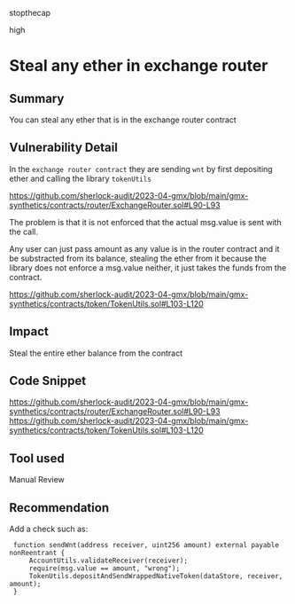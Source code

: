 stopthecap

high

# Steal any ether in exchange router

## Summary
You can steal any ether that is in the exchange router contract

## Vulnerability Detail
In the `exchange router contract` they are sending `wnt` by first depositing ether and calling the library `tokenUtils` 

https://github.com/sherlock-audit/2023-04-gmx/blob/main/gmx-synthetics/contracts/router/ExchangeRouter.sol#L90-L93

The problem is that it is not enforced that the actual msg.value is sent with the call. 

Any user can just pass amount as any value is in the router contract and it be substracted from its balance, stealing the ether from it because the library does not enforce a msg.value neither, it just takes the funds from the contract.

https://github.com/sherlock-audit/2023-04-gmx/blob/main/gmx-synthetics/contracts/token/TokenUtils.sol#L103-L120

## Impact
Steal the entire ether balance from the contract

## Code Snippet
https://github.com/sherlock-audit/2023-04-gmx/blob/main/gmx-synthetics/contracts/router/ExchangeRouter.sol#L90-L93
https://github.com/sherlock-audit/2023-04-gmx/blob/main/gmx-synthetics/contracts/token/TokenUtils.sol#L103-L120

## Tool used

Manual Review

## Recommendation

Add a check such as:

```solidity
 function sendWnt(address receiver, uint256 amount) external payable nonReentrant { 
     AccountUtils.validateReceiver(receiver); 
     require(msg.value == amount, "wrong");
     TokenUtils.depositAndSendWrappedNativeToken(dataStore, receiver, amount); 
 } 

```
